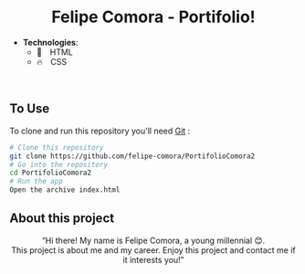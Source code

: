 <span id="top"></span>
<h1 align="center">
  <br> Felipe Comora - Portifolio!
</h1>

- **Technologies**:
  - 🔋 HTML
  - 🔥 CSS
<br/>

> 
## To Use

To clone and run this repository you'll need [Git](https://git-scm.com) :

```bash
# Clone this repository
git clone https://github.com/felipe-comora/PortifolioComora2
# Go into the repository
cd PortifolioComora2
# Run the app
Open the archive index.html
```
## About this project

<p align="center">
  “Hi there! My name is Felipe Comora, a young millennial 😊. <br>This project is about me and my career. Enjoy this project and contact me if it interests you!”
</p>
